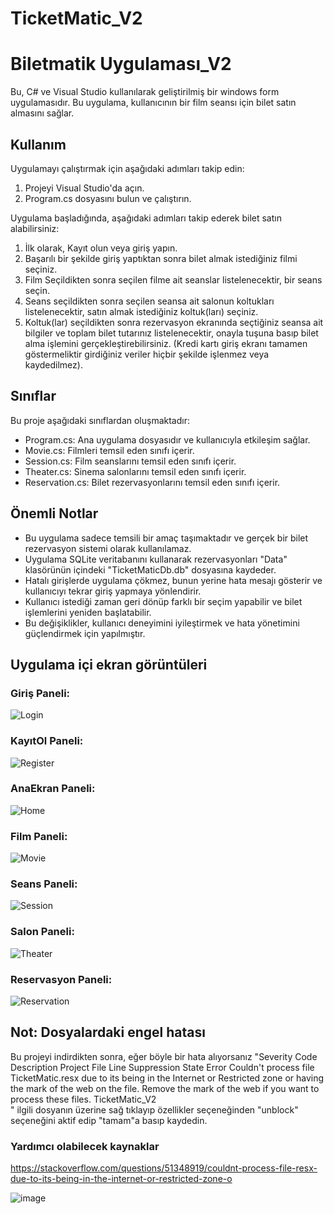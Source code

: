 # TicketMatic_V2

# Biletmatik Uygulaması_V2

Bu, C# ve Visual Studio kullanılarak geliştirilmiş bir windows form uygulamasıdır. Bu uygulama, kullanıcının bir film seansı için bilet satın almasını sağlar.

## Kullanım

Uygulamayı çalıştırmak için aşağıdaki adımları takip edin:

1. Projeyi Visual Studio'da açın.
2. Program.cs dosyasını bulun ve çalıştırın.

Uygulama başladığında, aşağıdaki adımları takip ederek bilet satın alabilirsiniz:

1. İlk olarak, Kayıt olun veya giriş yapın.
2. Başarılı bir şekilde giriş yaptıktan sonra bilet almak istediğiniz filmi seçiniz.
3. Film Seçildikten sonra seçilen filme ait seanslar listelenecektir, bir seans seçin.
4. Seans seçildikten sonra seçilen seansa ait salonun koltukları listelenecektir, satın almak istediğiniz koltuk(ları) seçiniz.
5. Koltuk(lar) seçildikten sonra rezervasyon ekranında seçtiğiniz seansa ait bilgiler ve toplam bilet tutarınız listelenecektir, onayla tuşuna basıp bilet alma işlemini gerçekleştirebilirsiniz. (Kredi kartı giriş ekranı tamamen göstermeliktir girdiğiniz veriler hiçbir şekilde işlenmez veya kaydedilmez).

## Sınıflar

Bu proje aşağıdaki sınıflardan oluşmaktadır:

- Program.cs: Ana uygulama dosyasıdır ve kullanıcıyla etkileşim sağlar.
- Movie.cs: Filmleri temsil eden sınıfı içerir.
- Session.cs: Film seanslarını temsil eden sınıfı içerir.
- Theater.cs: Sinema salonlarını temsil eden sınıfı içerir.
- Reservation.cs: Bilet rezervasyonlarını temsil eden sınıfı içerir.

## Önemli Notlar

- Bu uygulama sadece temsili bir amaç taşımaktadır ve gerçek bir bilet rezervasyon sistemi olarak kullanılamaz.
- Uygulama SQLite veritabanını kullanarak rezervasyonları "Data" klasörünün içindeki "TicketMaticDb.db" dosyasına kaydeder.
- Hatalı girişlerde uygulama çökmez, bunun yerine hata mesajı gösterir ve kullanıcıyı tekrar giriş yapmaya yönlendirir.
- Kullanıcı istediği zaman geri dönüp farklı bir seçim yapabilir ve bilet işlemlerini yeniden başlatabilir.
- Bu değişiklikler, kullanıcı deneyimini iyileştirmek ve hata yönetimini güçlendirmek için yapılmıştır.

## Uygulama içi ekran görüntüleri

### Giriş Paneli: 
![Login](https://github.com/keremketenci0/TicketMatic_V2/assets/128905838/d5a91ad9-8082-4b0b-9c64-746c9dc4bb5f)

### KayıtOl Paneli: 
![Register](https://github.com/keremketenci0/TicketMatic_V2/assets/128905838/d16e49f6-5dee-4de3-8ba1-34d28bd48d92)

### AnaEkran Paneli: 
![Home](https://github.com/keremketenci0/TicketMatic_V2/assets/128905838/f72a802f-5558-4ee4-9d5c-ecb610c3641f)

### Film Paneli: 
![Movie](https://github.com/keremketenci0/TicketMatic_V2/assets/128905838/6e63fb54-205c-466b-a835-4fadcad42c83)

### Seans Paneli: 
![Session](https://github.com/keremketenci0/TicketMatic_V2/assets/128905838/4edb3c89-a7c0-426e-bdc1-809de19dc263)

### Salon Paneli: 
![Theater](https://github.com/keremketenci0/TicketMatic_V2/assets/128905838/5da38443-6ac2-44e7-8c02-ca8e7b60d08b)

### Reservasyon Paneli: 
![Reservation](https://github.com/keremketenci0/TicketMatic_V2/assets/128905838/787dff23-cb6b-4af1-b589-70de3b7a683a)

## Not: Dosyalardaki engel hatası

Bu projeyi indirdikten sonra, eğer böyle bir hata alıyorsanız "Severity	Code	Description	Project	File	Line	Suppression State
Error		Couldn't process file TicketMatic.resx due to its being in the Internet or Restricted zone or having the mark of the web on the file. Remove the mark of the web if you want to process these files.	TicketMatic_V2			
"
ilgili dosyanın üzerine sağ tıklayıp özellikler seçeneğinden "unblock" seçeneğini aktif edip "tamam"a basıp kaydedin.

### Yardımcı olabilecek kaynaklar
https://stackoverflow.com/questions/51348919/couldnt-process-file-resx-due-to-its-being-in-the-internet-or-restricted-zone-o

![image](https://github.com/keremketenci0/TicketMatic_V2/assets/128905838/705fd411-41e5-415f-8639-50a628a0a643)
